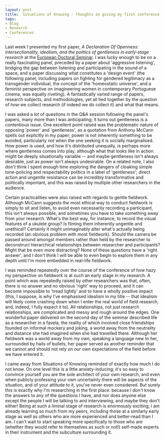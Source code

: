 ```yaml
---
layout: post
title:  Situations of Knowing - thoughts on giving my first conference paper
tags:
- Blog
- Research
- Conferences
---
```


Last week I presented my first paper, <i>A Declaration Of Openness: intersectionality, idealism, and the politics of gentleness in early-stage research</i> at the <a href="http://www.gold.ac.uk/graduate-school/european-doctoral-seminar/">European Doctoral Seminar</a>. I was lucky enough to be on a really fascinating panel, preceded by a paper about 'aggressive listening', bridging the gap between listening and participating in the sound of a space, and a paper discussing what constitutes a 'design event' (the following panel, including papers on fighting for gendered legitimacy as a transgender individual, the concept of the 'homeostatic universe', and a feminist perspective on imagineering women in contemporary Portuguese cinema, was equally riveting). A fantastically varied range of papers, research subjects, and methodologies, yet all tied together by the question of <i>how</i> we collect research (if indeed we do collect it) and what that means.

I was asked a <i>lot</i> of questions in the Q&amp;A session following the panel's papers, many more than I was anticipating; it turns out gentleness is a contentious issue. One excellent point raised was the problematic nature of opposing 'power' and 'gentleness', as a quotation from Anthony McCann spells out explicitly in my paper; power is not inherently something to be avoided, particularly not when the one seeking it is socially marginalised. How power is used, and how it's distributed unequally, is perhaps more where gentleness comes into play, although what that looks like in action might be deeply situationally variable -- and maybe gentleness isn't always desirable, just as power isn't always undesirable. On a related note, I also don't think I spent enough time exploring the dangers of cloaking simple tone-policing and respectability politics in a label of 'gentleness'; direct action and ungentle resistance can be incredibly transformative and politically important, and this was raised by multiple other researchers in the audience.

Certain practicalities were also raised with regards to gentle fieldwork. Although McCann suggests the most ethical way to conduct fieldwork is simply to sit and listen, to avoid even necessarily recording a participant, this isn't always possible, and sometimes you have to take something away from your research. What's the best way, for instance, to record the visual features of a ukulele group? Is filming them inherently ungentle and unethical? Certainly it might unimaginably alter what's actually being recorded (an obvious problem with most fieldwork). Should the camera be passed around amongst members rather than held by the researcher to deconstruct hierarchical relationships between researcher and participants? Might that be even more distracting? None of these questions have a 'right answer', and I don't think I will be able to even begin to explore them in any depth until I'm more embedded in real-life fieldwork.

I was reminded repeatedly over the course of the conference of how hazy my perspective on fieldwork is at such an early stage in my research. A point which was repeatedly raised by other researchers was that, often, there is no answer and no obvious 'right' way to proceed, and it can become impossible to 'tread lightly' and to have a wholly positive impact (this, I suppose, is why I've emphasised idealism in my title -- that idealism will likely come crashing down when I enter the real world of field research, and, indeed, I fully expect it to). All relationships, not just research relationships, are complicated and messy and rough around the edges. One wonderful paper delivered on the second day of the seminar described life as a researcher in a favela, the reality of which involved close friendships founded on informal mockery and joking, a world away from the neutrality and distance she had imagined when she had travelled there. Although her fieldwork was a world away from my own, speaking a language new to her, surrounded by hails of bullets, her paper served as another reminder that we cannot and should not rely on our own expectations of the field before we have entered it.

I came away from Situations of Knowing reminded of exactly how much I do not know. On one level this is a little anxiety-inducing; it's so easy to convince yourself you are the sole architect of your own research, and even when publicly professing your own uncertainty there will be aspects of the situation, and of your attitude to it, you've never even considered. But surely this is exactly why I'm researching in the first place: because I <i>don't</i> know the answers to any of the questions I have, and nor does anyone else except the people I will be talking to and interviewing, and maybe they don't either! Being at such a liminal stage of research is enormously exciting; I am already learning so much from my peers, including those at a similarly early stage as well as others who are more experienced and better-read than I am. I can't wait to start speaking more specifically to those who are (whether they would refer to themselves as such or not!) self-made experts in their instrument and the subculture surrounding it.
